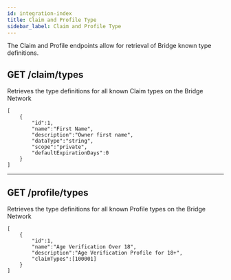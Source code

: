 ```yaml
---
id: integration-index
title: Claim and Profile Type
sidebar_label: Claim and Profile Type
---
```

The Claim and Profile endpoints allow for retrieval of Bridge known type definitions.

## GET /claim/types
Retrieves the type definitions for all known Claim types on the Bridge Network

```
[
    {
        "id":1,
        "name":"First Name",
        "description":"Owner first name",
        "dataType":"string",
        "scope":"private",
        "defaultExpirationDays":0
    }
]
```

---

## GET /profile/types
Retrieves the type definitions for all known Profile types on the Bridge Network
```
[
    {
        "id":1,
        "name":"Age Verification Over 18",
        "description":"Age Verification Profile for 18+",
        "claimTypes":[100001]
    }
]
```
